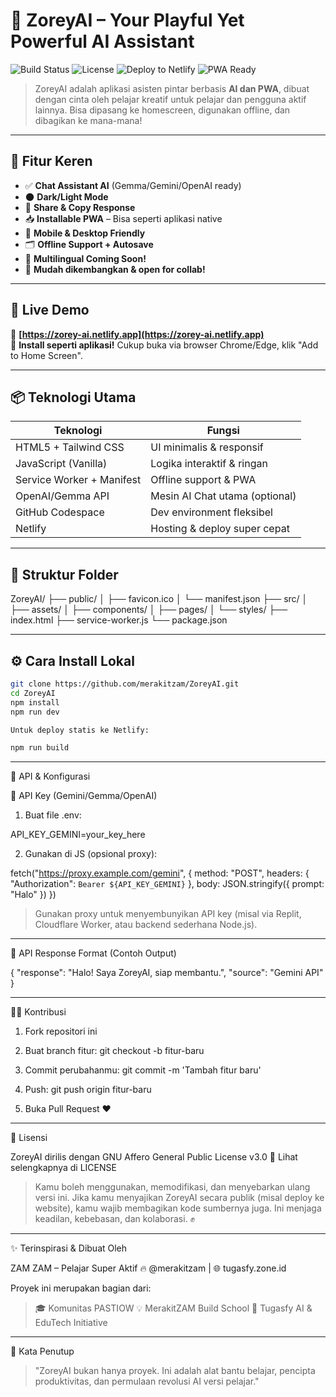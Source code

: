 # 🤖 ZoreyAI – Your Playful Yet Powerful AI Assistant

![Build Status](https://img.shields.io/github/actions/workflow/status/zamnice/zorey-ai-test/deploy.yml?style=for-the-badge)
![License](https://img.shields.io/github/license/zamnice/zorey-ai-test?style=for-the-badge)
![Deploy to Netlify](https://img.shields.io/netlify/1234abcd-ef56-gh78-ijkl-90mnopqrstuv?label=Netlify%20Status&style=for-the-badge)
![PWA Ready](https://img.shields.io/badge/PWA-ready-orange?style=for-the-badge)

> ZoreyAI adalah aplikasi asisten pintar berbasis **AI dan PWA**, dibuat dengan cinta oleh pelajar kreatif untuk pelajar dan pengguna aktif lainnya. Bisa dipasang ke homescreen, digunakan offline, dan dibagikan ke mana-mana!

---

## 🧠 Fitur Keren

- ✅ **Chat Assistant AI** (Gemma/Gemini/OpenAI ready)
- 🌑 **Dark/Light Mode**
- 🔗 **Share & Copy Response**
- 📥 **Installable PWA** – Bisa seperti aplikasi native
- 📲 **Mobile & Desktop Friendly**
- 🗂️ **Offline Support + Autosave**
- 💬 **Multilingual Coming Soon!**
- 🔧 **Mudah dikembangkan & open for collab!**

---

## 🚀 Live Demo

🔗 **[https://zorey-ai.netlify.app](https://zorey-ai.netlify.app)**  
📱 **Install seperti aplikasi!** Cukup buka via browser Chrome/Edge, klik "Add to Home Screen".

---

## 📦 Teknologi Utama

| Teknologi       | Fungsi                         |
|----------------|--------------------------------|
| HTML5 + Tailwind CSS | UI minimalis & responsif     |
| JavaScript (Vanilla) | Logika interaktif & ringan   |
| Service Worker + Manifest | Offline support & PWA    |
| OpenAI/Gemma API | Mesin AI Chat utama (optional) |
| GitHub Codespace | Dev environment fleksibel     |
| Netlify         | Hosting & deploy super cepat   |

---

## 📁 Struktur Folder

ZoreyAI/ ├── public/ │   ├── favicon.ico │   └── manifest.json ├── src/ │   ├── assets/ │   ├── components/ │   ├── pages/ │   └── styles/ ├── index.html ├── service-worker.js └── package.json

---

## ⚙️ Cara Install Lokal

```bash
git clone https://github.com/merakitzam/ZoreyAI.git
cd ZoreyAI
npm install
npm run dev

Untuk deploy statis ke Netlify:

npm run build
```


---

📖 API & Konfigurasi

🔐 API Key (Gemini/Gemma/OpenAI)

1. Buat file .env:



API_KEY_GEMINI=your_key_here

2. Gunakan di JS (opsional proxy):



fetch("https://proxy.example.com/gemini", {
  method: "POST",
  headers: {
    "Authorization": `Bearer ${API_KEY_GEMINI}`
  },
  body: JSON.stringify({ prompt: "Halo" })
})

> Gunakan proxy untuk menyembunyikan API key (misal via Replit, Cloudflare Worker, atau backend sederhana Node.js).




---

🧩 API Response Format (Contoh Output)

{
  "response": "Halo! Saya ZoreyAI, siap membantu.",
  "source": "Gemini API"
}


---

🧑‍💻 Kontribusi

1. Fork repositori ini


2. Buat branch fitur: git checkout -b fitur-baru


3. Commit perubahanmu: git commit -m 'Tambah fitur baru'


4. Push: git push origin fitur-baru


5. Buka Pull Request ❤️




---

📜 Lisensi

ZoreyAI dirilis dengan GNU Affero General Public License v3.0
📄 Lihat selengkapnya di LICENSE

> Kamu boleh menggunakan, memodifikasi, dan menyebarkan ulang versi ini.
Jika kamu menyajikan ZoreyAI secara publik (misal deploy ke website), kamu wajib membagikan kode sumbernya juga.
Ini menjaga keadilan, kebebasan, dan kolaborasi. ✊




---

✨ Terinspirasi & Dibuat Oleh

ZAM ZAM – Pelajar Super Aktif
🔥 @merakitzam | 🌐 tugasfy.zone.id

Proyek ini merupakan bagian dari:

> 🎓 Komunitas PASTIOW
💡 MerakitZAM Build School
🚀 Tugasfy AI & EduTech Initiative




---

💬 Kata Penutup

> "ZoreyAI bukan hanya proyek. Ini adalah alat bantu belajar, pencipta produktivitas, dan permulaan revolusi AI versi pelajar."
